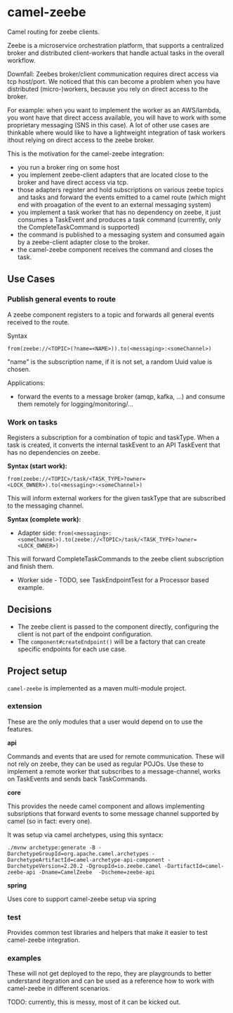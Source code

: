 # camel-zeebe

Camel routing for zeebe clients.

Zeebe is a microservice orchestration platform, that supports a centralized
broker and distributed client-workers that handle actual tasks in the overall workflow.

Downfall: Zeebes broker/client communication requires direct access via tcp host/port.
We noticed that this can become a problem when you have distributed (micro-)workers,
because you rely on direct access to the broker.

For example: when you want to implement the worker as an AWS/lambda, you wont have 
that direct access available, you will have to work with some proprietary 
messaging (SNS in this case). A lot of other use cases are thinkable where would like to have a lightweight 
integration of task workers ithout relying on direct access to the zeebe broker.

This is the motivation for the camel-zeebe integration:

* you run a broker ring on some host
* you implement zeebe-client adapters that are located close to the broker and have direct access via tcp.
* those adapters register and hold subscriptions on various zeebe topics and tasks and forward the events emitted to a camel route (which might end with proagation of the event to an external messaging system)
* you implement a task worker that has no dependency on zeebe, it just consumes a TaskEvent and produces a task command (currently, only the CompleteTaskCommand is supported)
* the command is published to a messaging system and consumed again by a zeebe-client adapter close to the broker.
* the camel-zeebe component receives the command and closes the task.

## Use Cases

### Publish general events to route

A zeebe component registers to a topic and forwards all general events received to the route.

Syntax

`from(zeebe://<TOPIC>(?name=<NAME>)).to(<messaging>:<someChannel>)`

"name" is the subscription name, if it is not set, a random Uuid value is chosen.

Applications:

* forward the events to a message broker (amqp, kafka, ...) and consume them remotely for logging/monitoring/...

### Work on tasks 

Registers a subscription for a combination of topic and taskType. When a task is created, it
converts the internal taskEvent to an API TaskEvent that has no dependencies on 
zeebe. 

**Syntax (start work):**

`from(zeebe://<TOPIC>/task/<TASK_TYPE>?owner=<LOCK_OWNER>).to(<messaging>:<someChannel>)`

This will inform external workers for the given taskType that are subscribed to the messaging channel.

**Syntax (complete work):**

* Adapter side: `from(<messaging>:<someChannel>).to(zeebe://<TOPIC>/task/<TASK_TYPE>?owner=<LOCK_OWNER>)`

This will forward CompleteTaskCommands to the zeebe client subscription and finish them.

* Worker side - TODO, see TaskEndpointTest for a Processor based example.



## Decisions

* The zeebe client is passed to the component directly, configuring the client is not part of the endpoint configuration.
* The `component#createEndpoint()` will be a factory that can create specific endpoints for each use case.



## Project setup

`camel-zeebe` is implemented as a maven multi-module project.

### extension

These are the only modules that a user would depend on to use the features.

**api** 

Commands and events that are used for remote communication. These will not rely on zeebe, they can be used as regular POJOs.
Use these to implement a remote worker that subscribes to a message-channel, works on TaskEvents and sends back TaskCommands.

**core**

This provides the neede camel component and allows implementing subsriptions that forward events to some message channel 
supported by camel (so in fact: every one).

It was setup via camel archetypes, using this syntacx:

```
./mvnw archetype:generate -B -DarchetypeGroupId=org.apache.camel.archetypes -DarchetypeArtifactId=camel-archetype-api-component -DarchetypeVersion=2.20.2 -DgroupId=io.zeebe.camel -DartifactId=camel-zeebe-api -Dname=CamelZeebe  -Dscheme=zeebe-api
```

**spring**

Uses core to support camel-zeebe setup via spring

### test

Provides common test libraries and helpers that make it easier to test camel-zeebe integration.

### examples

These will not get deployed to the repo, they are playgrounds to better understand
itegration and can be used as a reference how to work with camel-zeebe in different scenarios.

TODO: currently, this is messy, most of it can be kicked out.   



